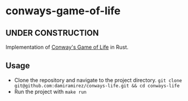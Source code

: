 # conways-game-of-life

## UNDER CONSTRUCTION

Implementation of [Conway's Game of Life](https://en.wikipedia.org/wiki/Conway%27s_Game_of_Life) in Rust.

## Usage

- Clone the repository and navigate to the project directory. `git clone git@github.com:damiramirez/conways-life.git && cd conways-life`
- Run the project with `make run`